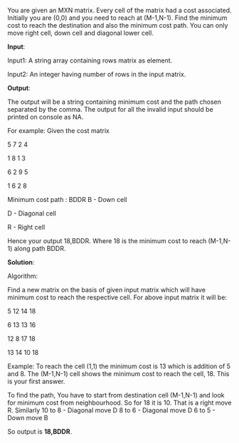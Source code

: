 You are given an MXN matrix. Every cell of the matrix had a cost associated. Initially you are (0,0) and you need to reach at (M-1,N-1). Find the minimum cost to reach the destination and also the minimum cost path. You can only move right cell, down cell and diagonal lower cell.

**Input**:

Input1: A string array containing rows matrix as element.

Input2: An integer having number of rows in the input matrix.

**Output**:

The output will be a string containing minimum cost and the path chosen separated by the comma. The output for all the invalid input should be printed on console as NA.

For example: Given the cost matrix

5 7 2 4

1 8 1 3

6 2 9 5

1 6 2 8

Minimum cost path : BDDR 
B - Down cell

D - Diagonal cell

R - Right cell

Hence your output 18,BDDR. Where 18 is the minimum cost to reach (M-1,N-1) along path BDDR.

**Solution**:

Algorithm:

Find a new matrix on the basis of given input matrix which will have minimum cost to reach the respective cell. For above input matrix it will be:

5  12 14 18

6  13 13 16

12 8  17 18

13 14 10 18 

Example: To reach the cell (1,1) the minimum cost is 13 which is addition of 5 and 8. The (M-1,N-1) cell shows the minimum cost to reach the cell, 18. This is your first answer. 

To find the path, You have to start from destination cell (M-1,N-1) and look for minimum cost from neighbourhood. So for 18 it is 10. That is a right move R. 
Similarly 10 to 8 - Diagonal move D
8 to 6 - Diagonal move D
6 to 5 - Down move B

So output is **18,BDDR**.





